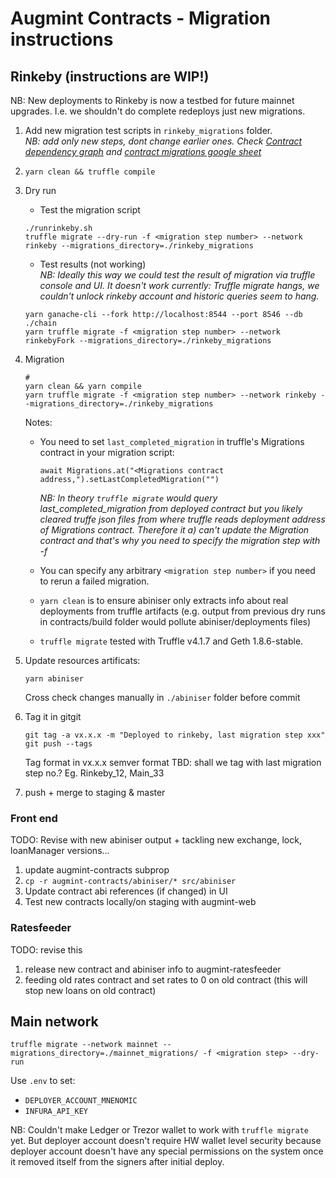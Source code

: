 # Augmint Contracts - Migration instructions

## Rinkeby (instructions are WIP!)

NB: New deployments to Rinkeby is now a testbed for future mainnet upgrades. I.e. we shouldn't do complete redeploys just new migrations.

1.  Add new migration test scripts in `rinkeby_migrations` folder.  
    _NB: add only new steps, dont change earlier ones. Check [Contract dependency graph](docs/contractDependencies.png) and [contract migrations google sheet](https://docs.google.com/spreadsheets/d/1qTbWroOfUV3OqEjlD3LmsqCGB7WpF99e0UYpjvsZPvk/edit?usp=sharing)_

1.  `yarn clean && truffle compile`

1.  Dry run

    *   Test the migration script

    ```
    ./runrinkeby.sh
    truffle migrate --dry-run -f <migration step number> --network rinkeby --migrations_directory=./rinkeby_migrations
    ```

    *   Test results (not working)  
        _NB: Ideally this way we could test the result of migration via truffle console and UI.
        It doesn't work currently: Truffle migrate hangs, we couldn't unlock rinkeby account and historic queries seem to hang._

    ```
    yarn ganache-cli --fork http://localhost:8544 --port 8546 --db ./chain
    yarn truffle migrate -f <migration step number> --network rinkebyFork --migrations_directory=./rinkeby_migrations
    ```

1.  Migration

    ```
    #
    yarn clean && yarn compile
    yarn truffle migrate -f <migration step number> --network rinkeby --migrations_directory=./rinkeby_migrations
    ```

    Notes:

    *   You need to set `last_completed_migration` in truffle's Migrations contract in your migration script:
        ```
        await Migrations.at("<Migrations contract address,").setLastCompletedMigration("")
        ```
        _NB: In theory `truffle migrate` would query last_completed_migration from deployed contract but you likely cleared truffe json files from where truffle reads deployment address of Migrations contract. Therefore it a) can't update the Migration contract and that's why you need to specify the migration step with -f_
    *   You can specify any arbitrary `<migration step number>` if you need to rerun a failed migration.

    *   `yarn clean` is to ensure abiniser only extracts info about real deployments from truffle artifacts (e.g. output from previous dry runs in contracts/build folder would pollute abiniser/deployments files)
    *   `truffle migrate` tested with Truffle v4.1.7 and Geth 1.8.6-stable.

1.  Update resources artificats:

    ```
    yarn abiniser
    ```

    Cross check changes manually in `./abiniser` folder before commit

1.  Tag it in gitgit

    ```
    git tag -a vx.x.x -m "Deployed to rinkeby, last migration step xxx"
    git push --tags
    ```

    Tag format in vx.x.x semver format TBD: shall we tag with last migration step no.? Eg. Rinkeby_12, Main_33

1.  push + merge to staging & master

### Front end

TODO: Revise with new abiniser output + tackling new exchange, lock, loanManager versions...

1.  update augmint-contracts subprop
1.  `cp -r augmint-contracts/abiniser/* src/abiniser`
1.  Update contract abi references (if changed) in UI
1.  Test new contracts locally/on staging with augmint-web

### Ratesfeeder

TODO: revise this

1.  release new contract and abiniser info to augmint-ratesfeeder
1.  feeding old rates contract and set rates to 0 on old contract (this will stop new loans on old contract)

## Main network

```
truffle migrate --network mainnet --migrations_directory=./mainnet_migrations/ -f <migration step> --dry-run
```

Use `.env` to set:

*   `DEPLOYER_ACCOUNT_MNENOMIC`
*   `INFURA_API_KEY`

NB: Couldn't make Ledger or Trezor wallet to work with `truffle migrate` yet. But deployer account doesn't require HW wallet level security because deployer account doesn't have any special permissions on the system once it removed itself from the signers after initial deploy.
